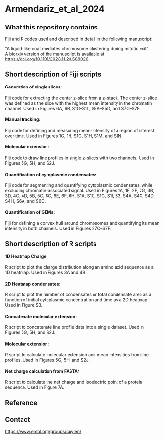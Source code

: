 # Armendariz_et_al_2024

## What this repository contains

Fiji and R codes used and described in detail in the following manuscript:

"A liquid-like coat mediates chromosome clustering during mitotic exit". <br />
A biorxiv version of the manuscript is available at https://doi.org/10.1101/2023.11.23.568026 

## Short description of Fiji scripts 

#### Generation of single slices:
Fiji code for extracting the center z-slice from a z-stack. The center z-slice was defined as the slice with the highest mean intensity in the chromatin channel. Used in Figures 6A, 6B, S1G–S1L, S5A–S5D, and S7C–S7F.

#### Manual tracking:
Fiji code for defining and measuring mean-intensity of a region of interest over time. Used in Figures 1G, 1H, S1G, S1H, S1M, and S1N.

#### Molecular extension: 
Fiji code to draw line profiles in single z-slices with two channels. Used in Figures 5G, 5H, and S2J.

#### Quantification of cytoplasmic condensates: 
Fiji code for segmenting and quantifying cytoplasmic condensates, while excluding chromatin-associated signal.  Used in Figures 1A, 1F, 2F, 2G, 3B, 3D, 4C, 4D, 5B, 5C, 6C, 6E, 6F, 6H, S1A, S1C, S1G, S1I, S3, S4A, S4C, S4D, S4H, S6A, and S6C.

#### Quantification of GEMs:
Fiji for defining a convex hull around chromosomes and quantifying its mean intensity in both channels. Used in Figures S7C–S7F.

## Short description of R scripts 
#### 1D Heatmap Charge:
R script to plot the charge distribution along an amino acid sequence as a 1D heatmap. Used in Figures 3A and 4B.

#### 2D Heatmap condensates:
R script to plot the number of condensates or total condensate area as a function of initial cytoplasmic concentration and time as a 2D heatmap. Used in Figure S3.

#### Concatenate molecular extension:
R script to concatenate line profile data into a single dataset. Used in Figures 5G, 5H, and S2J.

#### Molecular extension:
R script to calculate molecular extension and mean intensities from line profiles. Used in Figures 5G, 5H, and S2J.

#### Net charge calculation from FASTA:
R script to calculate the net charge and isoelectric point of a protein sequence. Used in Figure 7A.



## Reference


## Contact
https://www.embl.org/groups/cuylen/
